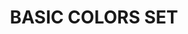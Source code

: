 ---
title: "BASIC COLORS SET"
price: "TBA"
desc: "Opis nije dostupan"
img_path: "/assets/img/A.MIG-7504.jpg"
brand: AMMO
available: true
cat: "weathering"
subcat: "OILBRUSHERS SETS"
subsubcat: "SS"
---